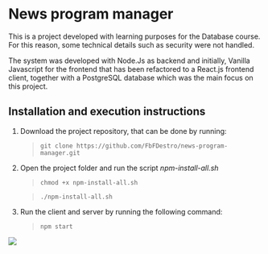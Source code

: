 # News program manager

This is a project developed with learning purposes for the Database course. For this reason, some technical details such as security were not handled.

The system was developed with Node.Js as backend and initially, Vanilla Javascript for the frontend that has been refactored to a React.js frontend client, together with a PostgreSQL database which was the main focus on this project.

## Installation and execution instructions

1. Download the project repository, that can be done by running:

   > `git clone https://github.com/FbFDestro/news-program-manager.git`

2. Open the project folder and run the script _npm-install-all.sh_

   > `chmod +x npm-install-all.sh`

   > `./npm-install-all.sh`

3. Run the client and server by running the following command:
   > `npm start`

<img src="https://github.com/FbFDestro/news-program-manager/blob/master/MER.jpg?raw=true" />
